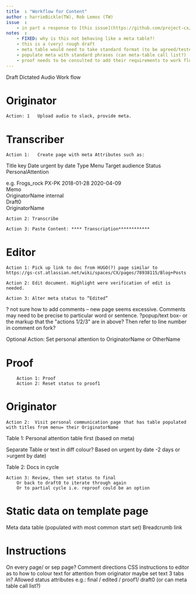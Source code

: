 ```yaml
---
title  : "Workflow for Content"
author : harrieBickle(TW), Rob Lemos (TW)
issue  :
    - in part a response to [this issue](https://github.com/project-cx/pbx-group-security/issues/244)
notes  :
    - FIXED: why is this not behaving like a meta table?!
    - this is a (very) rough draft
    - meta table would need to take standard format (to be agreed/tested)
    - populate meta with standard phrases (can meta-table call list?)
    - proof needs to be consulted to add their requirements to work flow
---
```




Draft Dictated Audio Work flow

# Originator 
	Action: 1	Upload audio to slack, provide meta.
	
# Transcriber

 	Action 1:	Create page with meta Attributes such as:

Title	key Date	urgent by date	Type	Menu	Target audience	Status	PersonalAttention
				
e.g.				Frogs_rock
						PX-PK
							2018-01-28
								2020-04-09	
										Memo	
											OriginatorName
													internal	
														Draft0	
															OriginatorName

	Action 2: Transcribe

	Action 3: Paste Content: **** Transcription************

# Editor
	Action 1: Pick up link to doc from HUGO(?) page similar to  https://gs-cst.atlassian.net/wiki/spaces/CX/pages/78938115/Blog+Posts 

	Action 2: Edit document. Highlight were verification of edit is needed.

	Action 3: Alter meta status to “Edited”

? not sure how to add comments – new page seems excessive. Comments may need to be precise to particular word or sentence. 
	?popup/text box- or the markup that the "actions 1/2/3" are in above? Then refer to line number in comment on fork?

Optional Action: Set personal attention to OriginatorName or OtherName

# Proof
		Action 1: Proof 
		Action 2: Reset status to proof1

# Originator

	Action 2:  Visit personal communication page that has table populated with titles from menu= their OriginatorName 
				
Table 1: Personal attention table first (based on meta)

Separate Table or text in diff colour? Based on urgent by date -2 days or >urgent by date)

Table 2: Docs in cycle 

	Action 3: Review, then set status to final 
		Or back to draft0 to iterate through again
		Or to partial cycle i.e. reproof could be an option



# Static data on template page
Meta data table (populated with most common start set)
Breadcrumb link

# Instructions
On every page/ or sep page?
Comment directions
CSS instructions to editor as to how to colour text for attention from originator
				maybe set text 3 tabs in?
Allowed status attributes e.g.: final / edited / proof1/ draft0 (or can meta table call list?)